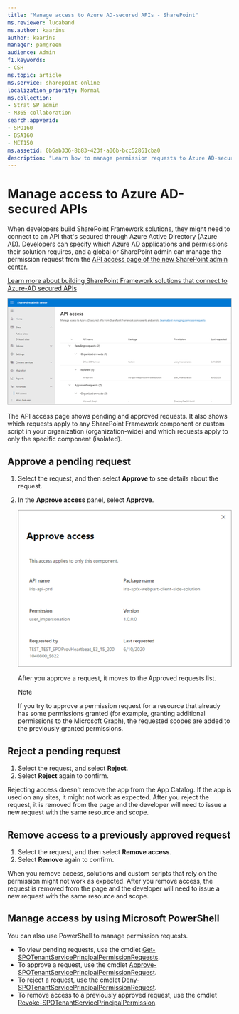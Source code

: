 ```yaml
---
title: "Manage access to Azure AD-secured APIs - SharePoint"
ms.reviewer: lucaband
ms.author: kaarins
author: kaarins
manager: pamgreen
audience: Admin
f1.keywords:
- CSH
ms.topic: article
ms.service: sharepoint-online
localization_priority: Normal
ms.collection:  
- Strat_SP_admin
- M365-collaboration
search.appverid:
- SPO160
- BSA160
- MET150
ms.assetid: 0b6ab336-8b83-423f-a06b-bcc52861cba0
description: "Learn how to manage permission requests to Azure AD-secured APIs from SharePoint Framework components and scripts."
---
```


# Manage access to Azure AD-secured APIs

When developers build SharePoint Framework solutions, they might need to connect to an API that's secured through Azure Active Directory (Azure AD). Developers can specify which Azure AD applications and permissions their solution requires, and a global or SharePoint admin can manage the permission request from the [API access page of the new SharePoint admin center](https://admin.microsoft.com/sharepoint?page=webApiPermissionManagement&modern=true). 

[Learn more about building SharePoint Framework solutions that connect to Azure-AD secured APIs](/sharepoint/dev/spfx/use-aadhttpclient#manage-permission-requests)

   ![The API access page in the modern SharePoint admin center](media/api-access-page.png)

The API access page shows pending and approved requests. It also shows which requests apply to any SharePoint Framework component or custom script in your organization (organization-wide) and which requests apply to only the specific component (isolated).

## Approve a pending request

1. Select the request, and then select **Approve** to see details about the request. 
2. In the **Approve access** panel, select **Approve**.

    ![The Approve access panel](media/approve-access.png)

    After you approve a request, it moves to the Approved requests list.

    > [!NOTE]
    > If you try to approve a permission request for a resource that already has some permissions granted (for example, granting additional permissions to the Microsoft Graph), the requested scopes are added to the previously granted permissions.

## Reject a pending request

1. Select the request, and select **Reject**. 
2. Select **Reject** again to confirm. 
 
Rejecting access doesn't remove the app from the App Catalog. If the app is used on any sites, it might not work as expected. After you reject the request, it is removed from the page and the developer will need to issue a new request with the same resource and scope.

## Remove access to a previously approved request

1. Select the request, and then select **Remove access**. 
2. Select **Remove** again to confirm. 
 
When you remove access, solutions and custom scripts that rely on the permission might not work as expected. After you remove access, the request is removed from the page and the developer will need to issue a new request with the same resource and scope.

## Manage access by using Microsoft PowerShell
You can also use PowerShell to manage permission requests. 

- To view pending requests, use the cmdlet [Get-SPOTenantServicePrincipalPermissionRequests](/powershell/module/sharepoint-online/get-spotenantserviceprincipalpermissionrequests?view=sharepoint-ps). 
- To approve a request, use the cmdlet [Approve-SPOTenantServicePrincipalPermissionRequest](/powershell/module/sharepoint-online/approve-spotenantserviceprincipalpermissiongrant?view=sharepoint-ps). 
- To reject a request, use the cmdlet [Deny-SPOTenantServicePrincipalPermissionRequest](/powershell/module/sharepoint-online/deny-spotenantserviceprincipalpermissionrequest?view=sharepoint-ps).
- To remove access to a previously approved request, use the cmdlet [Revoke-SPOTenantServicePrincipalPermission](/powershell/module/sharepoint-online/revoke-spotenantserviceprincipalpermission?view=sharepoint-ps). 
